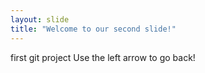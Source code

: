 ```yaml
---
layout: slide
title: "Welcome to our second slide!"
---
```

first git project
Use the left arrow to go back!
